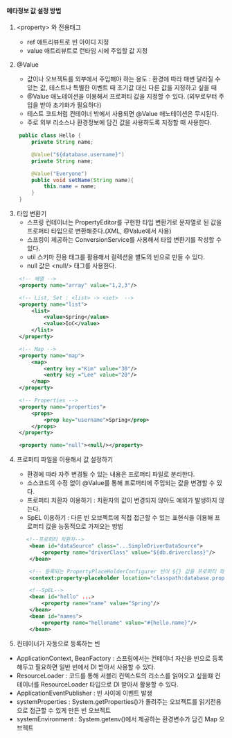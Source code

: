 #### 메타정보 값 설정 방법

1. \<property\> 와 전용태그 
    - ref 애트리뷰트로 빈 아이디 지정
    - value 애트리뷰트로 런타임 시에 주입할 값 지정

2. @Value
    - 값이나 오브젝트를 외부에서 주입해야 하는 용도 : 환경에 따라 매번 달라질 수 있는 값, 테스트나 특별한 이벤트 때 초기값 대신 다른 값을 지정하고 싶을 때
    - @Value 애노테이션을 이용해서 프로퍼티 값을 지정할 수 있다. (외부로부터 주입을 받아 초기화가 필요하다)
    - 테스트 코드처럼 컨테이너 밖에서 사용되면 @Value 애노테이션은 무시된다.
    - 주로 외부 리소스나 환경정보에 담긴 값을 사용하도록 지정할 때 사용한다.
    
``` java
    public class Hello {
        private String name;

        @Value("${database.username}")
        private String name;

        @Value("Everyone")
        public void setName(String name){
            this.name = name;
        }
    }
```

3. 타입 변환기
    - 스프링 컨테이너는 PropertyEditor를 구현한 타입 변환기로 문자열로 된 값을 프로퍼티 타입으로 변환해준다.(XML, @Value에서 사용)
    - 스프링이 제공하는 ConversionService를 사용해서 타입 변환기를 작성할 수 있다.
    - util 스키마 전용 태그를 활용해서 컬렉션을 별도의 빈으로 만들 수 있다.
    - null 값은 \<null/\> 태그를 사용한다. 

``` xml
    <!-- 배열 -->
    <property name="array" value="1,2,3"/>

    <!-- List, Set : <list> -> <set>  -->
    <property name="list">
        <list>
            <value>Spring</value>
            <value>IoC</value>
        </list>
    </property>

    <!-- Map -->
    <property name="map">
        <map>
            <entry key ="Kim" value="30"/>
            <entry key ="Lee" value="20"/>
        </map>
    </property>

    <!-- Properties -->
    <property name="properties">
        <props>
            <prop key="username">Spring</prop>
        </props>
    </property>

    <property name="null"><null/></property>
```

4. 프로퍼티 파일을 이용해서 값 설정하기
    - 환경에 따라 자주 변경될 수 있는 내용은 프로퍼티 파일로 분리한다.
    - 소스코드의 수정 없이 @Value를 통해 프로퍼티에 주입되는 값을 변경할 수 있다.
    - 프로퍼티 치환자 이용하기 : 치환자의 값이 변경되지 않아도 예외가 발생하지 않는다.
    - SpEL 이용하기 : 다른 빈 오브젝트에 직접 접근할 수 있는 표현식을 이용해 프로퍼티 값을 능동적으로 가져오는 방법

    ```xml
       <!--프로퍼티 치환자-->
        <bean id="dataSource" class="...SimpleDriverDataSource">
            <property name="driverClass" value="${db.driverclass}"/>
        </bean>

        <!-- 등록되는 PropertyPlaceHolderConfigurer 빈이 ${} 값을 프로퍼티 파일의 내용으로 바꿔준다. -->
        <context:property-placeholder location="classpath:database.properties"/>

        <!--SpEL-->
        <bean id="hello" ...>
            <property name="name" value="Spring"/>
        </bean>
        <bean id="names">
            <property name="helloname" value="#{hello.name}"/>
        </bean>
    ```
5. 컨테이너가 자동으로 등록하는 빈
- ApplicationContext, BeanFactory : 스프링에서는 컨테이너 자신을 빈으로 등록해두고 필요하면 일반 빈에서 DI 받아서 사용할 수 있다.
- ResourceLoader : 코드를 통해 서블리 컨텍스트의 리소스를 읽어오고 싶을떄 컨테이너를 ResourceLoader 타입으로 DI 받아서 활용할 수 있다.
- ApplicationEventPublisher : 빈 사이에 이벤트 발생
- systemProperties : System.getProperties()가 돌려주는 오브젝트를 읽기전용으로 접근할 수 있게 만든 빈 오브젝트
- systemEnvironment : System.getenv()에서 제공하는 환경변수가 담긴 Map 오브젝트
